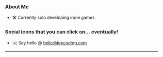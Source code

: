 ### About Me
- 🛠️ Currently solo developing indie games
### Social icons that you can click on... eventually!
- ✉️ Say hello @ hello@krecoding.com 
---

<!-- **kre64/kre64** is a ✨ _special_ ✨ repository because its `README.md` (this file) appears on your GitHub profile. -->

